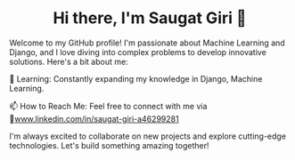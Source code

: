 
<h1 id="header" align="center">Hi there, I'm Saugat Giri 👋</h1>
Welcome to my GitHub profile! I'm passionate about Machine Learning and Django, and I love diving into complex problems to develop innovative solutions. Here's a bit about me:

🌱 Learning: Constantly expanding my knowledge in Django, Machine Learning.

📫 How to Reach Me: Feel free to connect with me via
 🔗www.linkedin.com/in/saugat-giri-a46299281
 
I'm always excited to collaborate on new projects and explore cutting-edge technologies. Let's build something amazing together!

